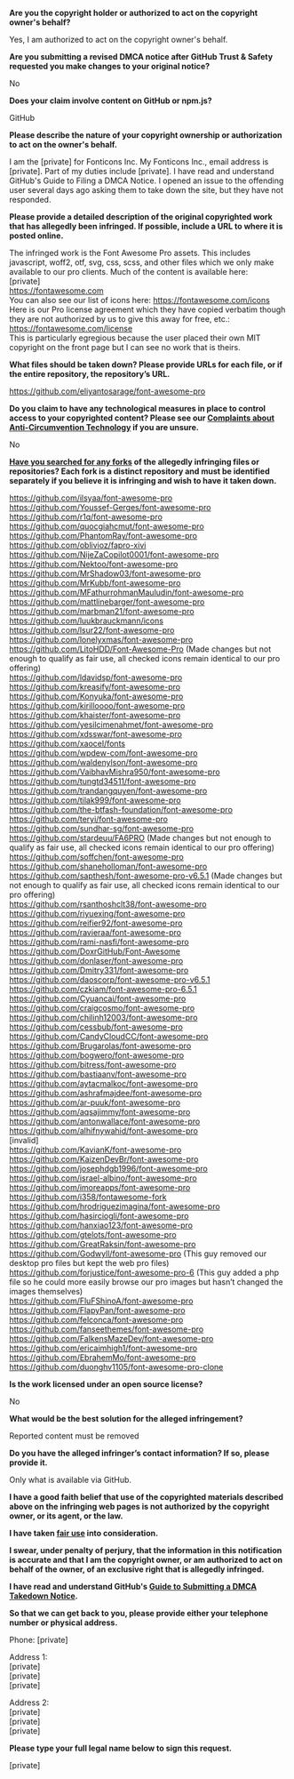 **Are you the copyright holder or authorized to act on the copyright owner's behalf?**

Yes, I am authorized to act on the copyright owner's behalf.

**Are you submitting a revised DMCA notice after GitHub Trust & Safety requested you make changes to your original notice?**

No

**Does your claim involve content on GitHub or npm.js?**

GitHub

**Please describe the nature of your copyright ownership or authorization to act on the owner's behalf.**

I am the [private] for Fonticons Inc. My Fonticons Inc., email address is [private]. Part of my duties include [private]. I have read and understand GitHub's Guide to Filing a DMCA Notice. I opened an issue to the offending user several days ago asking them to take down the site, but they have not responded.

**Please provide a detailed description of the original copyrighted work that has allegedly been infringed. If possible, include a URL to where it is posted online.**

The infringed work is the Font Awesome Pro assets. This includes javascript, woff2, otf, svg, css, scss, and other files which we only make available to our pro clients.
Much of the content is available here:  
[private]  
https://fontawesome.com  
You can also see our list of icons here: https://fontawesome.com/icons  
Here is our Pro license agreement which they have copied verbatim though they are not authorized by us to give this away for free, etc.: https://fontawesome.com/license  
This is particularly egregious because the user placed their own MIT copyright on the front page but I can see no work that is theirs.

**What files should be taken down? Please provide URLs for each file, or if the entire repository, the repository’s URL.**

https://github.com/eliyantosarage/font-awesome-pro

**Do you claim to have any technological measures in place to control access to your copyrighted content? Please see our <a href="https://docs.github.com/articles/guide-to-submitting-a-dmca-takedown-notice#complaints-about-anti-circumvention-technology">Complaints about Anti-Circumvention Technology</a> if you are unsure.**

No

**<a href="https://docs.github.com/articles/dmca-takedown-policy#b-what-about-forks-or-whats-a-fork">Have you searched for any forks</a> of the allegedly infringing files or repositories? Each fork is a distinct repository and must be identified separately if you believe it is infringing and wish to have it taken down.**

https://github.com/ilsyaa/font-awesome-pro  
https://github.com/Youssef-Gerges/font-awesome-pro  
https://github.com/r1q/font-awesome-pro  
https://github.com/quocgiahcmut/font-awesome-pro  
https://github.com/PhantomRay/font-awesome-pro  
https://github.com/oblivioz/fapro-xivi  
https://github.com/NijeZaCopilot0001/font-awesome-pro  
https://github.com/Nektoo/font-awesome-pro  
https://github.com/MrShadow03/font-awesome-pro  
https://github.com/MrKubb/font-awesome-pro  
https://github.com/MFathurrohmanMauludin/font-awesome-pro  
https://github.com/mattlinebarger/font-awesome-pro  
https://github.com/marbman21/font-awesome-pro  
https://github.com/luukbrauckmann/icons  
https://github.com/lsur22/font-awesome-pro  
https://github.com/lonelyxmas/font-awesome-pro  
https://github.com/LitoHDD/Font-Awesome-Pro (Made changes but not enough to qualify as fair use, all checked icons remain identical to our pro offering)  
https://github.com/ldavidsp/font-awesome-pro  
https://github.com/kreasify/font-awesome-pro  
https://github.com/Konyuka/font-awesome-pro  
https://github.com/kirilloooo/font-awesome-pro  
https://github.com/khaister/font-awesome-pro  
https://github.com/yesilcimenahmet/font-awesome-pro  
https://github.com/xdsswar/font-awesome-pro  
https://github.com/xaocel/fonts  
https://github.com/wpdew-com/font-awesome-pro  
https://github.com/waldenylson/font-awesome-pro  
https://github.com/VaibhavMishra950/font-awesome-pro  
https://github.com/tungtd34511/font-awesome-pro   
https://github.com/trandangquyen/font-awesome-pro  
https://github.com/tilak999/font-awesome-pro  
https://github.com/the-btfash-foundation/font-awesome-pro  
https://github.com/teryi/font-awesome-pro  
https://github.com/sundhar-sg/font-awesome-pro  
https://github.com/stardeuu/FA6PRO (Made changes but not enough to qualify as fair use, all checked icons remain identical to our pro offering)  
https://github.com/soffchen/font-awesome-pro  
https://github.com/shaneholloman/font-awesome-pro  
https://github.com/sapthesh/font-awesome-pro-v6.5.1 (Made changes but not enough to qualify as fair use, all checked icons remain identical to our pro offering)  
https://github.com/rsanthoshclt38/font-awesome-pro  
https://github.com/riyuexing/font-awesome-pro  
https://github.com/reifier92/font-awesome-pro  
https://github.com/ravieraa/font-awesome-pro  
https://github.com/rami-nasfi/font-awesome-pro  
https://github.com/DoxrGitHub/Font-Awesome  
https://github.com/donlaser/font-awesome-pro  
https://github.com/Dmitry331/font-awesome-pro  
https://github.com/daoscorp/font-awesome-pro-v6.5.1    
https://github.com/czkiam/font-awesome-pro-6.5.1  
https://github.com/Cyuancai/font-awesome-pro  
https://github.com/craigcosmo/font-awesome-pro  
https://github.com/chilinh12003/font-awesome-pro  
https://github.com/cessbub/font-awesome-pro  
https://github.com/CandyCloudCC/font-awesome-pro  
https://github.com/Brugarolas/font-awesome-pro  
https://github.com/bogwero/font-awesome-pro  
https://github.com/bitress/font-awesome-pro  
https://github.com/bastiaanv/font-awesome-pro  
https://github.com/aytacmalkoc/font-awesome-pro  
https://github.com/ashrafmajdee/font-awesome-pro  
https://github.com/ar-puuk/font-awesome-pro  
https://github.com/aqsajimmy/font-awesome-pro  
https://github.com/antonwallace/font-awesome-pro  
https://github.com/alhifnywahid/font-awesome-pro  
[invalid]    
https://github.com/KavianK/font-awesome-pro  
https://github.com/KaizenDevBr/font-awesome-pro  
https://github.com/josephdgb1996/font-awesome-pro  
https://github.com/israel-albino/font-awesome-pro  
https://github.com/imoreapps/font-awesome-pro  
https://github.com/i358/fontawesome-fork  
https://github.com/hrodriguezimagina/font-awesome-pro  
https://github.com/hasirciogli/font-awesome-pro  
https://github.com/hanxiao123/font-awesome-pro  
https://github.com/gtelots/font-awesome-pro  
https://github.com/GreatRaksin/font-awesome-pro  
https://github.com/Godwyll/font-awesome-pro (This guy removed our desktop pro files but kept the web pro files)  
https://github.com/forjustice/font-awesome-pro-6 (This guy added a php file so he could more easily browse our pro images but hasn’t changed the images themselves)  
https://github.com/FluFShinoA/font-awesome-pro  
https://github.com/FlapyPan/font-awesome-pro  
https://github.com/felconca/font-awesome-pro  
https://github.com/fanseethemes/font-awesome-pro  
https://github.com/FalkensMazeDev/font-awesome-pro  
https://github.com/ericaimhigh1/font-awesome-pro  
https://github.com/EbrahemMo/font-awesome-pro  
https://github.com/duonghv1105/font-awesome-pro-clone  

**Is the work licensed under an open source license?**

No

**What would be the best solution for the alleged infringement?**

Reported content must be removed

**Do you have the alleged infringer’s contact information? If so, please provide it.**

Only what is available via GitHub.

**I have a good faith belief that use of the copyrighted materials described above on the infringing web pages is not authorized by the copyright owner, or its agent, or the law.**

**I have taken <a href="https://www.lumendatabase.org/topics/22">fair use</a> into consideration.**

**I swear, under penalty of perjury, that the information in this notification is accurate and that I am the copyright owner, or am authorized to act on behalf of the owner, of an exclusive right that is allegedly infringed.**

**I have read and understand GitHub's <a href="https://docs.github.com/articles/guide-to-submitting-a-dmca-takedown-notice/">Guide to Submitting a DMCA Takedown Notice</a>.**

**So that we can get back to you, please provide either your telephone number or physical address.**

Phone: [private]

Address 1:  
[private]  
[private]  
[private]

Address 2:  
[private]  
[private]  
[private]  

**Please type your full legal name below to sign this request.**

[private]
